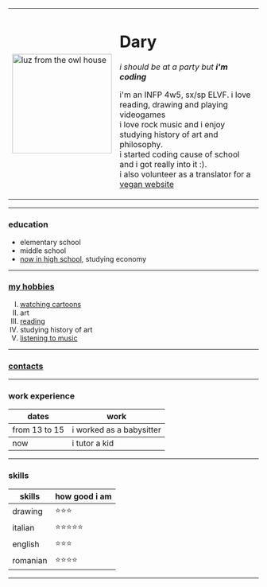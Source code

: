 <html lang="en" dir="ltr">

<head>
  <meta charset="utf-8">
  <title>Dary's personal site</title>
</head>

<body>
  <table cellspacing="20">
    <tr>
      <td> <img src="https://www.cartonionline.com/wordpress/wp-content/uploads/2021/05/The-Owl-House-1000x600.jpg" height="200" alt="luz from the owl house"></td>
      <td>
        <h1>Dary</h1>
        <p><em>
            i should be at a party but <strong> i'm coding</strong>
          </em></p>
        <p>
          i'm an INFP 4w5, sx/sp ELVF. i love reading, drawing and playing videogames
          <br />
          i love rock music and i enjoy studying history of art and philosophy.
          <br />
          i started coding cause of school and i got really into it :).
          <br />
          i also volunteer as a translator for a <a href="https://veganlinguists.org/">vegan website</a>
        </p>
      </td>
    </tr>
  </table>
  <hr />
  <h3>education</h3>
  <ul>
    <li>elementary school</li>
    <li>middle school</li>
    <li><a href="http://www.giulioverne.it/Sedi-istituto-via-di-Saponara/sede-via-a-garessio-109.html">now in high school</a>, studying economy</li>
  </ul>
  <hr />
  <h3><a href="hobbies.html">my hobbies</a></h3>
  <ol type=I>
    <li><a href="https://kimcartoon.li/">watching cartoons</a></li>
    <li>art</li>
    <li><a href="https://it.b-ok.xyz/">reading</a></li>
    <li>studying history of art</li>
    <li><a href="https://open.spotify.com/playlist/6wTFRfTT2t0SGgP5dbpQ7Q?si=cae53a35a3cf4085">listening to music</a></li>
  </ol>
  <hr />
  <h3><a href="contacts.html">contacts</a></h3>
  <hr />
  <h3>work experience</h3>
  <table cellspacin="20">
    <thead>
      <tr>
        <th>dates</th>
        <th>work</th>
      </tr>
    </thead>
    <tbody>
      <tr>
        <td>from 13 to 15</td>
        <td>i worked as a babysitter</td>
      </tr>
    </tbody>
    <tbody>
      <tr>
        <td>now</td>
        <td>i tutor a kid</td>
      </tr>
    </tbody>
  </table>
  <hr />
  <h3>skills</h3>
  <table cellspacing="20">
    <thead>
      <tr>
        <th>skills</th>
        <th>how good i am</th>
      </tr>
    </thead>
    <tbody>
      <tr>
        <td>drawing</td>
        <td>⭐⭐⭐</td>
      </tr>
      <tr>
        <td>italian</td>
        <td>⭐⭐⭐⭐⭐</td>
      </tr>
      <tr>
        <td>english</td>
        <td>⭐⭐⭐</td>
      </tr>
      <tr>
        <td>romanian</td>
        <td>⭐⭐⭐⭐</td>
      </tr>
    </tbody>
  </table>
  <hr />






</body>

</html>

